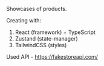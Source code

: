 Showcases of products.

Creating with:

1. React (framework) + TypeScript
2. Zustand (state-manager)
3. TailwindCSS (styles)

Used API - https://fakestoreapi.com/
